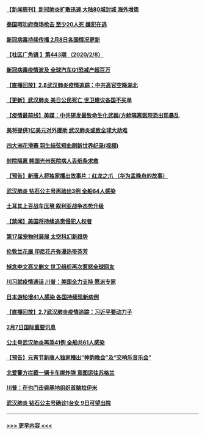 #### [【新闻周刊】新冠肺炎扩散迅速 大陆80城封城 海外增患](../pages/prog202/a102772852.md?t=02090933) 
#### [泰国呵叻府商场枪击 至少20人死 嫌犯在逃](../pages/prog202/a102772833.md?t=02090933) 
#### [新冠病毒持续传播 2月8日各国情况更新](../pages/prog202/a102772826.md?t=02090933) 
#### [【社区广角镜  】第443期  （2020/2/8）](../pages/prog202/a102772736.md?t=02090933) 
#### [新冠病毒疫情波及 全球汽车Q1恐减产超百万](../pages/prog202/a102772695.md?t=02090933) 
#### [【直播回放】2.8武汉肺炎疫情追踪：中共高官空降湖北](../pages/prog202/a102772618.md?t=02090933) 
#### [【更新】武汉肺炎 美日公民死亡 世卫建议各国不买单](../pages/prog202/a102770740.md?t=02090933) 
#### [【疫情最前线】美媒：中共研发最致命生化武器/方舱隔离医院恐出现暴乱](../pages/prog202/a102772439.md?t=02090933) 
#### [美将提供1亿美元对外援助 武汉肺炎或致全球大劫难](../pages/prog202/a102772361.md?t=02090933) 
#### [四大洲花滑赛 羽生结弦短曲刷新世界纪录(视频)](../pages/prog202/a102772341.md?t=02090933) 
#### [封院隔离 韩国光州医院病人丢纸条求救](../pages/prog202/a102772282.md?t=02090933) 
#### [【预告】新唐人将独家播出故事片：红龙之爪 （华为孟晚舟的故事）](../pages/prog202/a102767728.md?t=02090933) 
#### [武汉肺炎 钻石公主号再验出3例 全船64人感染](../pages/prog202/a102771726.md?t=02090933) 
#### [土耳其上百战车压境 叙利亚战争态势升级](../pages/prog202/a102772132.md?t=02090933) 
#### [【禁闻】美国将持续追责侵犯人权者](../pages/prog202/a102772042.md?t=02090933) 
#### [第17届宠物时装展 太空科幻新趋势](../pages/prog202/a102772033.md?t=02090933) 
#### [伦敦兰花展 印尼花卉弥漫热带芬芳](../pages/prog202/a102772026.md?t=02090933) 
#### [悼念李文亮又删文 世卫组织再次惹怒全球网友](../pages/prog202/a102771968.md?t=02090933) 
#### [川习就疫情通话 川普：美国全力支持 愿派专家](../pages/prog202/a102771930.md?t=02090933) 
#### [日本游轮增41人感染 各国持续现新病例](../pages/prog202/a102771912.md?t=02090933) 
#### [【直播回放】2.7武汉肺炎疫情追踪：习近平要动刀子](../pages/prog202/a102771649.md?t=02090933) 
#### [2月7日国际重要讯息](../pages/prog202/a102771747.md?t=02090933) 
#### [公主号武汉肺炎再添41例 全船共61人感染](../pages/prog202/a102771703.md?t=02090933) 
#### [【预告】元宵节新唐人独家播出“神韵晚会”及“交响乐音乐会”](../pages/prog202/a102767674.md?t=02090933) 
#### [北爱警方拦截一辆卡车绑炸弹 意图运往苏格兰](../pages/prog202/a102771609.md?t=02090933) 
#### [川普：在也门击毙基地组织首脑拉伊米](../pages/prog202/a102771528.md?t=02090933) 
#### [武汉肺炎 钻石公主号确诊1台女 9日可望出院](../pages/prog202/a102771518.md?t=02090933) 

----
#### [ >>> 更早内容 <<< ](../indexes/prog202-earlier.md)
